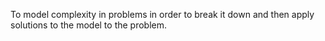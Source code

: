 
To model complexity in problems in order to break it down and then apply solutions to the model to the problem.

